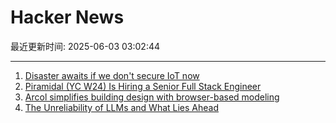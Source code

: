 # Hacker News

最近更新时间: 2025-06-03 03:02:44

--- 
1. [Disaster awaits if we don't secure IoT now](https://spectrum.ieee.org/iot-security-root-of-trust) 
2. [Piramidal (YC W24) Is Hiring a Senior Full Stack Engineer](https://www.ycombinator.com/companies/piramidal/jobs/1a1PgE9-senior-full-stack-engineer) 
3. [Arcol simplifies building design with browser-based modeling](https://www.arcol.io/) 
4. [The Unreliability of LLMs and What Lies Ahead](https://verissimo.substack.com/p/verissimo-monthly-may-2025) 
